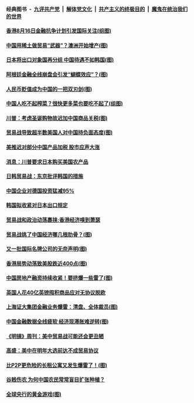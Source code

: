 ####  经典图书 &nbsp;-&nbsp; [九评共产党](../../../../9ping.md?t=08140701/blob/master/README.md?t=08140701) &nbsp;|&nbsp; [解体党文化](../../../../jtdwh.md?t=08140701/blob/master/README.md?t=08140701)  &nbsp;|&nbsp; [共产主义的终极目的](../../../../gczydzjmd.md?t=08140701/blob/master/README.md?t=08140701) &nbsp;|&nbsp; [魔鬼在统治我们的世界](../../../../mgztzwmdsj.md?t=08140701/blob/master/README.md?t=08140701) 

#### [香港8月16日金融抗争计划引发国际关注(组图)](../pages/p5/903623.md?t=08140701) 

#### [中国用稀土做贸易“武器”？澳洲开始增产(图)](../pages/p5/903621.md?t=08140701) 

#### [日本将出口对象国再分组 中国待遇不如韩国(图)](../pages/p5/903620.md?t=08140701) 

#### [阿根廷金融全线崩盘会引发“蝴蝶效应”？(图)](../pages/p5/903590.md?t=08140701) 

#### [人民币贬值成为中国的一把双刃剑(图)](../pages/p5/903578.md?t=08140701) 

#### [中国人吃不起榨菜？很快更多菜也要吃不起了(组图)](../pages/p5/903485.md?t=08140701) 

#### [川普：考虑圣诞购物故迟加中国商品关税(图)](../pages/p5/903659.md?t=08140701) 

#### [贸易战导致超半数美国人对中国持负面态度(图)](../pages/p5/903630.md?t=08140701) 

#### [美推迟对部分中国产品加税 股市应声大涨](../pages/p5/903624.md?t=08140701) 

#### [消息：川普要求日本购买美国农产品](../pages/p5/903618.md?t=08140701) 

#### [日韩贸易战：东京批评韩国的措施](../pages/p5/903580.md?t=08140701) 

#### [中国企业对德国投资猛减95%](../pages/p5/903579.md?t=08140701) 

#### [韩国拟收紧对日本出口规定](../pages/p5/903577.md?t=08140701) 

#### [贸易战和政治动荡裹挟:香港经济嗅到萧瑟](../pages/p5/903523.md?t=08140701) 

#### [贸易战挑了中国经济哪几根肋骨？(图)](../pages/p5/903522.md?t=08140701) 

#### [又一批国际名牌公司的无奈声明(图)](../pages/p5/903516.md?t=08140701) 

#### [香港局势动荡致美股跌近400点(图)](../pages/p5/903511.md?t=08140701) 

#### [中国房地产融资持续收紧！要挤爆一些雷了(图)](../pages/p5/903489.md?t=08140701) 

#### [英国人花40亿英镑囤积商品应对无协议脱欧](../pages/p5/903488.md?t=08140701) 

#### [上海证大集团金融业务爆雷：清盘、全体裁员(图)](../pages/p5/903473.md?t=08140701) 

#### [中国金融数据全线疲软 经济现滞胀难逆转(图)](../pages/p5/903469.md?t=08140701) 

#### [《明镜》周刊：美中贸易战可能还会更丑陋](../pages/p5/903458.md?t=08140701) 

#### [高盛：美中在明年大选前达不成贸易协议](../pages/p5/903457.md?t=08140701) 

#### [比P2P更危险的长租公寓又发生爆雷了！(图)](../pages/p5/903456.md?t=08140701) 

#### [谷贱伤农 为何中国农民常常盲目扩张种植？](../pages/p5/903302.md?t=08140701) 

#### [全球央行的黄金游戏(图)](../pages/p5/903384.md?t=08140701) 

